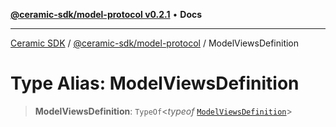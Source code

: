 [**@ceramic-sdk/model-protocol v0.2.1**](../README.md) • **Docs**

***

[Ceramic SDK](../../../README.md) / [@ceramic-sdk/model-protocol](../README.md) / ModelViewsDefinition

# Type Alias: ModelViewsDefinition

> **ModelViewsDefinition**: `TypeOf`\<*typeof* [`ModelViewsDefinition`](../variables/ModelViewsDefinition.md)\>

